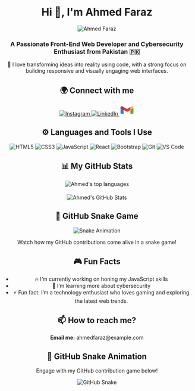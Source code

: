<h1 align="center">Hi 👋, I'm Ahmed Faraz</h1>

<p align="center"> <img src="https://komarev.com/ghpvc/?username=ahmed-faraz&label=Profile%20views&color=0e75b6&style=flat" alt="Ahmed Faraz" /> </p>

<h3 align="center">A Passionate Front-End Web Developer and Cybersecurity Enthusiast from Pakistan 🇵🇰</h3>

<p align="center">🚀 I love transforming ideas into reality using code, with a strong focus on building responsive and visually engaging web interfaces.</p>

<h2 align="center">🌍 Connect with me</h2>
<p align="center">
  <a href="https://instagram.com/ahmedfaraz" target="_blank">
    <img src="https://raw.githubusercontent.com/rahuldkjain/github-profile-readme-generator/master/src/images/icons/Social/instagram.svg" alt="Instagram" height="30" width="40" />
  </a>
  <a href="https://www.linkedin.com/in/ahmedfaraz/" target="_blank">
    <img src="https://raw.githubusercontent.com/rahuldkjain/github-profile-readme-generator/master/src/images/icons/Social/linked-in-alt.svg" alt="LinkedIn" height="30" width="40" />
  </a>
  <a href="mailto:ahmedfaraz@example.com" target="_blank">
    <img src="https://raw.githubusercontent.com/rahuldkjain/github-profile-readme-generator/master/src/images/icons/Social/gmail.svg" alt="Email" height="30" width="40" />
  </a>
</p>

<h2 align="center">⚙️ Languages and Tools I Use</h2>
<p align="center">
  <img src="https://img.shields.io/badge/HTML5-E34F26?style=for-the-badge&logo=html5&logoColor=white" alt="HTML5" />
  <img src="https://img.shields.io/badge/CSS3-1572B6?style=for-the-badge&logo=css3&logoColor=white" alt="CSS3" />
  <img src="https://img.shields.io/badge/JavaScript-F7DF1E?style=for-the-badge&logo=javascript&logoColor=black" alt="JavaScript" />
  <img src="https://img.shields.io/badge/React-61DAFB?style=for-the-badge&logo=react&logoColor=black" alt="React" />
  <img src="https://img.shields.io/badge/Bootstrap-563D7C?style=for-the-badge&logo=bootstrap&logoColor=white" alt="Bootstrap" />
  <img src="https://img.shields.io/badge/Git-F05032?style=for-the-badge&logo=git&logoColor=white" alt="Git" />
  <img src="https://img.shields.io/badge/VS%20Code-007ACC?style=for-the-badge&logo=visual-studio-code&logoColor=white" alt="VS Code" />
</p>

<h2 align="center">📊 My GitHub Stats</h2>
<div style="text-align: center;">
  <img align="center" src="https://github-readme-stats.vercel.app/api/top-langs?username=ahmed-faraz&show_icons=true&theme=radical&locale=en&layout=compact" alt="Ahmed's top languages" />
</div>
<br />
<div style="text-align: center;">
  <img align="center" src="https://github-readme-stats.vercel.app/api?username=ahmed-faraz&show_icons=true&theme=radical&locale=en" alt="Ahmed's GitHub Stats" />
</div>

<h2 align="center">🐍 GitHub Snake Game</h2>
<div style="text-align: center;">
  <img src="https://github.com/ahmed-faraz/ahmed-faraz/blob/output/github-snake-dark.svg" alt="Snake Animation" />
</div>
<p align="center">Watch how my GitHub contributions come alive in a snake game!</p>

<h2 align="center">🎮 Fun Facts</h2>
<ul align="center">
  <li>🔥 I’m currently working on honing my JavaScript skills</li>
  <li>🚀 I’m learning more about cybersecurity</li>
  <li>⚡ Fun fact: I’m a technology enthusiast who loves gaming and exploring the latest web trends.</li>
</ul>

<h2 align="center">📫 How to reach me?</h2>
<p align="center">
  <strong>Email me:</strong> ahmedfaraz@example.com
</p>

<h2 align="center">🚀 GitHub Snake Animation</h2>
<p align="center">Engage with my GitHub contribution game below!</p>
<div style="text-align: center;">
  <img src="https://github.com/ahmed-faraz/ahmed-faraz/blob/output/github-snake.svg" alt="GitHub Snake" />
</div>
